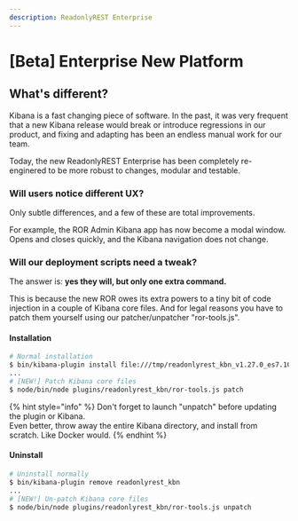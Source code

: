 ```yaml
---
description: ReadonlyREST Enterprise
---
```


# \[Beta\] Enterprise New Platform

## What's different?

Kibana is a fast changing piece of software. In the past, it was very frequent that a new Kibana release would break or introduce regressions in our product, and fixing and adapting has been an endless manual work for our team. 

Today, the new ReadonlyREST Enterprise has been completely re-enginered to be more robust to changes, modular and testable.

### Will users notice different UX?

Only subtle differences, and a few of these are total improvements.

For example, the ROR Admin Kibana app has now become a modal window. Opens and closes quickly, and the Kibana navigation does not change.  

### Will our deployment scripts need a tweak?

The answer is: **yes they will, but only one extra command.**

This is because the new ROR owes its extra powers to a tiny bit of code injection in a couple of Kibana core files. And for legal reasons you have to patch them yourself using our patcher/unpatcher "ror-tools.js". 

#### Installation

```bash
# Normal installation
$ bin/kibana-plugin install file:///tmp/readonlyrest_kbn_v1.27.0_es7.10.1.zip
...
# [NEW!] Patch Kibana core files 
$ node/bin/node plugins/readonlyrest_kbn/ror-tools.js patch

```

{% hint style="info" %}
Don't forget to launch "unpatch" before updating the plugin or Kibana.  
Even better, throw away the entire Kibana directory, and install from scratch. Like Docker would.
{% endhint %}

#### Uninstall

```bash
# Uninstall normally
$ bin/kibana-plugin remove readonlyrest_kbn
...
# [NEW!] Un-patch Kibana core files 
$ node/bin/node plugins/readonlyrest_kbn/ror-tools.js unpatch

```



